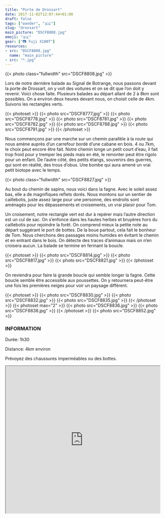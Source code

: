 ```yaml
---
title: "Porte de Drossart"
date: 2017-11-02T12:07:44+01:00
draft: false
tags: ["wander", "🇧🇪"]
slug: "drossart"
main_picture: "DSCF8808.jpg"
emoji: "🇧🇪"
gear: ["📷 Fuji X100T"]
resources:
- src: "DSCF8808.jpg"
  name: "main_picture"
- src: "*.jpg"
---
```


{{< photo class="fullwidth" src="DSCF8808.jpg" >}}

Lors de notre dernière balade au Signal de Botrange, nous passons devant la porte de Drossart, on y voit des voitures et on se dit que l’on doit y revenir. Voici chose faite. Plusieurs balades au départ allant de 2 à 8km sont possibles. On a environ deux heures devant nous, on choisit celle de 4km. Suivons les rectangles verts.

{{< photoset >}}
  {{< photo src="DSCF8777.jpg" >}}
  {{< photo src="DSCF8778.jpg" >}}
  {{< photo src="DSCF8781.jpg" >}}
  {{< photo src="DSCF8782.jpg" >}}
  {{< photo src="DSCF8788.jpg" >}}
  {{< photo src="DSCF8791.jpg" >}}
{{< /photoset >}}

Nous commençons par une marche sur un chemin parallèle à la route qui nous amène auprès d’un carrefour bordé d’une cabane en bois. 4 ou 7km, le choix peut encore être fait. Notre chemin longe un petit court d’eau, il fait trop froid pour y tremper les pieds mais en été, le remonter peut être rigolo pour un enfant. De l’autre côté, des petits étangs, souvenirs des guerres, qui sont en réalité, des trous d’obus. Une bombe qui aura amené un vrai petit biotope avec le temps.

{{< photo class="fullwidth" src="DSCF8827.jpg" >}}

Au bout du chemin de sapins, nous voici dans la fagne. Avec le soleil assez bas, elle a de magnifiques reflets dorés. Nous montons sur un sentier de caillebotis, juste assez large pour une personne, des endroits sont aménagés pour les dépassements et croisements, un vrai plaisir pour Tom.

Un croisement, notre rectangle vert est dur à repérer mais l’autre direction est un cul de sac. On s’enfonce dans les hautes herbes et bruyères hors du caillebotis pour rejoindre la forêt. On comprend mieux la petite note au départ suggérant le port de bottes. De la boue partout, cela fait le bonheur de Tom. Nous cherchons des passages moins humides en évitant le chemin et en entrant dans le bois. On détecte des traces d’animaux mais on n’en croisera aucun. La balade se termine en fermant la boucle.

{{< photoset >}}
  {{< photo src="DSCF8814.jpg" >}}
  {{< photo src="DSCF8817.jpg" >}}
  {{< photo src="DSCF8821.jpg" >}}
{{< /photoset >}}

On reviendra pour faire la grande boucle qui semble longer la fagne. Cette boucle semble être accessible aux poussettes. On y retournera peut-être une fois les premières neiges pour voir un paysage différent.

{{< photoset >}}
  {{< photo src="DSCF8830.jpg" >}}
  {{< photo src="DSCF8832.jpg" >}}
  {{< photo src="DSCF8835.jpg" >}}
{{< /photoset >}}
{{< photoset max="2" >}}
  {{< photo src="DSCF8836.jpg" >}}
  {{< photo src="DSCF8838.jpg" >}}
{{< /photoset >}}
{{< photo src="DSCF8852.jpg" >}}

### INFORMATION

Durée: 1h30

Distance: 4km environ

Prévoyez des chaussures imperméables ou des bottes.

<div>
<iframe data-card-recommend="0" data-card-recommend="0" data-card-recommend="0" data-card-recommend="0" src="https://www.google.com/maps/d/embed?mid=1xhzME2KfgwVwYXQeOJh2EFe4MvZXEiva" width="100%" height="480"></iframe>
</div>
